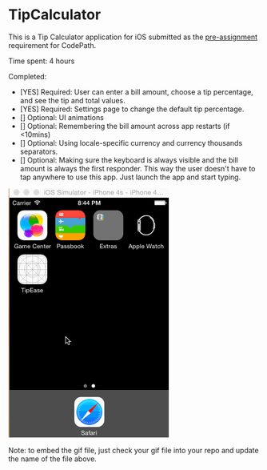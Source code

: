 # TipCalculator

This is a Tip Calculator application for iOS submitted as the [pre-assignment](https://gist.github.com/timothy1ee/7747214) requirement for CodePath.

Time spent: 4 hours

Completed:

* [YES] Required: User can enter a bill amount, choose a tip percentage, and see the tip and total values.
* [YES] Required: Settings page to change the default tip percentage.
* [] Optional: UI animations
* [] Optional: Remembering the bill amount across app restarts (if <10mins)
* [] Optional: Using locale-specific currency and currency thousands separators.
* [] Optional: Making sure the keyboard is always visible and the bill amount is always the first responder. This way the user doesn't have to tap anywhere to use this app. Just launch the app and start typing.

![Video Walkthrough](SklarDavid-Tumblr-Assignment01.gif)

Note: to embed the gif file, just check your gif file into your repo and update the name of the file above.
